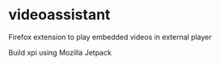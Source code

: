 # videoassistant
Firefox extension to play embedded videos in external player

Build xpi using Mozilla Jetpack
